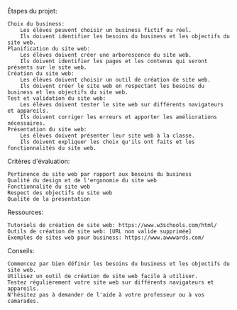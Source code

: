 Étapes du projet:

    Choix du business:
        Les élèves peuvent choisir un business fictif ou réel.
        Ils doivent identifier les besoins du business et les objectifs du site web.
    Planification du site web:
        Les élèves doivent créer une arborescence du site web.
        Ils doivent identifier les pages et les contenus qui seront présents sur le site web.
    Création du site web:
        Les élèves doivent choisir un outil de création de site web.
        Ils doivent créer le site web en respectant les besoins du business et les objectifs du site web.
    Test et validation du site web:
        Les élèves doivent tester le site web sur différents navigateurs et appareils.
        Ils doivent corriger les erreurs et apporter les améliorations nécessaires.
    Présentation du site web:
        Les élèves doivent présenter leur site web à la classe.
        Ils doivent expliquer les choix qu'ils ont faits et les fonctionnalités du site web.

Critères d'évaluation:

    Pertinence du site web par rapport aux besoins du business
    Qualité du design et de l'ergonomie du site web
    Fonctionnalité du site web
    Respect des objectifs du site web
    Qualité de la présentation

Ressources:

    Tutoriels de création de site web: https://www.w3schools.com/html/
    Outils de création de site web: [URL non valide supprimée]
    Exemples de sites web pour business: https://www.awwwards.com/

Conseils:

    Commencez par bien définir les besoins du business et les objectifs du site web.
    Utilisez un outil de création de site web facile à utiliser.
    Testez régulièrement votre site web sur différents navigateurs et appareils.
    N'hésitez pas à demander de l'aide à votre professeur ou à vos camarades.
